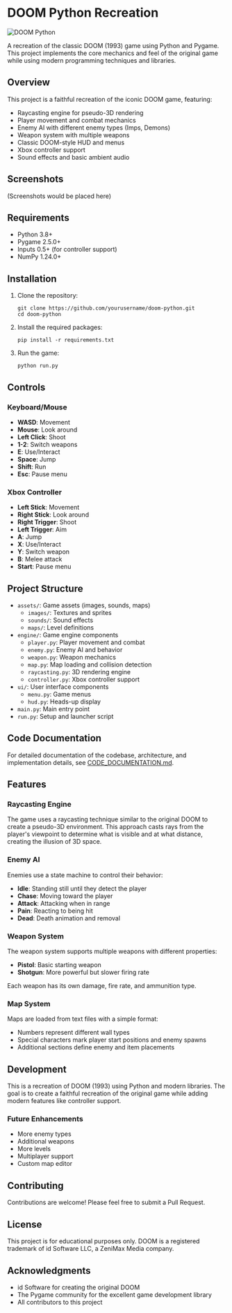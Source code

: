 # DOOM Python Recreation

![DOOM Python](doom/assets/images/logo.png)

A recreation of the classic DOOM (1993) game using Python and Pygame. This project implements the core mechanics and feel of the original game while using modern programming techniques and libraries.

## Overview

This project is a faithful recreation of the iconic DOOM game, featuring:

- Raycasting engine for pseudo-3D rendering
- Player movement and combat mechanics
- Enemy AI with different enemy types (Imps, Demons)
- Weapon system with multiple weapons
- Classic DOOM-style HUD and menus
- Xbox controller support
- Sound effects and basic ambient audio

## Screenshots

(Screenshots would be placed here)

## Requirements

- Python 3.8+
- Pygame 2.5.0+
- Inputs 0.5+ (for controller support)
- NumPy 1.24.0+

## Installation

1. Clone the repository:
   ```
   git clone https://github.com/yourusername/doom-python.git
   cd doom-python
   ```

2. Install the required packages:
   ```
   pip install -r requirements.txt
   ```

3. Run the game:
   ```
   python run.py
   ```

## Controls

### Keyboard/Mouse

- **WASD**: Movement
- **Mouse**: Look around
- **Left Click**: Shoot
- **1-2**: Switch weapons
- **E**: Use/Interact
- **Space**: Jump
- **Shift**: Run
- **Esc**: Pause menu

### Xbox Controller

- **Left Stick**: Movement
- **Right Stick**: Look around
- **Right Trigger**: Shoot
- **Left Trigger**: Aim
- **A**: Jump
- **X**: Use/Interact
- **Y**: Switch weapon
- **B**: Melee attack
- **Start**: Pause menu

## Project Structure

- `assets/`: Game assets (images, sounds, maps)
  - `images/`: Textures and sprites
  - `sounds/`: Sound effects
  - `maps/`: Level definitions
- `engine/`: Game engine components
  - `player.py`: Player movement and combat
  - `enemy.py`: Enemy AI and behavior
  - `weapon.py`: Weapon mechanics
  - `map.py`: Map loading and collision detection
  - `raycasting.py`: 3D rendering engine
  - `controller.py`: Xbox controller support
- `ui/`: User interface components
  - `menu.py`: Game menus
  - `hud.py`: Heads-up display
- `main.py`: Main entry point
- `run.py`: Setup and launcher script

## Code Documentation

For detailed documentation of the codebase, architecture, and implementation details, see [CODE_DOCUMENTATION.md](CODE_DOCUMENTATION.md).

## Features

### Raycasting Engine

The game uses a raycasting technique similar to the original DOOM to create a pseudo-3D environment. This approach casts rays from the player's viewpoint to determine what is visible and at what distance, creating the illusion of 3D space.

### Enemy AI

Enemies use a state machine to control their behavior:
- **Idle**: Standing still until they detect the player
- **Chase**: Moving toward the player
- **Attack**: Attacking when in range
- **Pain**: Reacting to being hit
- **Dead**: Death animation and removal

### Weapon System

The weapon system supports multiple weapons with different properties:
- **Pistol**: Basic starting weapon
- **Shotgun**: More powerful but slower firing rate

Each weapon has its own damage, fire rate, and ammunition type.

### Map System

Maps are loaded from text files with a simple format:
- Numbers represent different wall types
- Special characters mark player start positions and enemy spawns
- Additional sections define enemy and item placements

## Development

This is a recreation of DOOM (1993) using Python and modern libraries. The goal is to create a faithful recreation of the original game while adding modern features like controller support.

### Future Enhancements

- More enemy types
- Additional weapons
- More levels
- Multiplayer support
- Custom map editor

## Contributing

Contributions are welcome! Please feel free to submit a Pull Request.

## License

This project is for educational purposes only. DOOM is a registered trademark of id Software LLC, a ZeniMax Media company.

## Acknowledgments

- id Software for creating the original DOOM
- The Pygame community for the excellent game development library
- All contributors to this project
